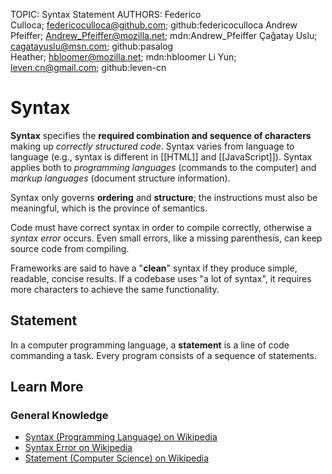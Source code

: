 TOPIC: Syntax
       Statement
AUTHORS: Federico Culloca; federicoculloca@github.com; github:federicoculloca
         Andrew Pfeiffer; Andrew_Pfeiffer@mozilla.net; mdn:Andrew_Pfeiffer
         Çağatay Uslu; cagatayuslu@msn.com; github:pasalog
         Heather; hbloomer@mozilla.net; mdn:hbloomer
         Li Yun; leven.cn@gmail.com; github:leven-cn

# Syntax

**Syntax** specifies the **required combination and sequence of characters** making up *correctly structured
code*. Syntax varies from language to language (e.g., syntax is different in [[HTML]] and [[JavaScript]]).
Syntax applies both to *programming languages* (commands to the computer) and *markup
languages* (document structure information).

Syntax only governs **ordering** and **structure**; the instructions must also be meaningful,
which is the province of semantics.

Code must have correct syntax in order to compile correctly, otherwise a *syntax error* occurs.
Even small errors, like a missing parenthesis, can keep source code from compiling.

Frameworks are said to have a "**clean**" syntax if they produce simple, readable, concise results.
If a codebase uses "a lot of syntax", it requires more characters to achieve the same functionality.

## Statement

In a computer programming language, a **statement** is a line of code commanding a task.
Every program consists of a sequence of statements.

## Learn More

### General Knowledge

- [Syntax (Programming Language) on Wikipedia](https://en.wikipedia.org/wiki/Syntax%20(programming%20language))
- [Syntax Error on Wikipedia](https://en.wikipedia.org/wiki/Syntax%20error)
- [Statement (Computer Science) on Wikipedia](https://en.wikipedia.org/wiki/Statement%20(computer%20science))
